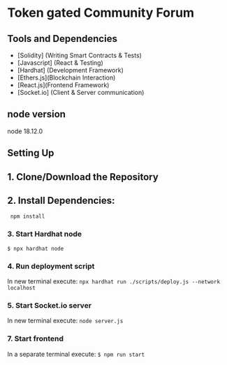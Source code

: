 # Token gated Community Forum




## Tools and Dependencies

- [Solidity] (Writing Smart Contracts & Tests)
- [Javascript] (React & Testing)
- [Hardhat] (Development Framework)
- [Ethers.js](Blockchain Interaction)
- [React.js](Frontend Framework)
- [Socket.io] (Client & Server communication)

## node version 
node 18.12.0

## Setting Up
## 1. Clone/Download the Repository

## 2. Install Dependencies:
` npm install`

### 3. Start Hardhat node
`$ npx hardhat node`

### 4. Run deployment script
In new terminal execute:
` npx hardhat run ./scripts/deploy.js --network localhost `

### 5. Start Socket.io server
In new terminal execute:
` node server.js `

### 7. Start frontend
In a separate terminal execute:
`$ npm run start`
